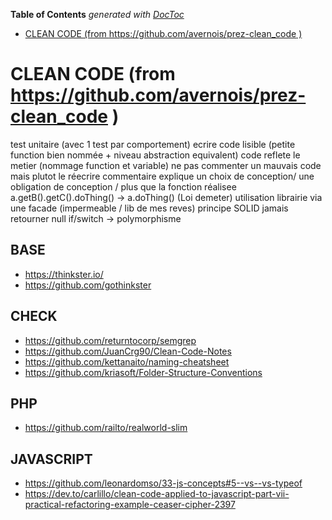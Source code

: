 <!-- START doctoc generated TOC please keep comment here to allow auto update -->
<!-- DON'T EDIT THIS SECTION, INSTEAD RE-RUN doctoc TO UPDATE -->
**Table of Contents**  *generated with [DocToc](https://github.com/thlorenz/doctoc)*

- [CLEAN CODE (from https://github.com/avernois/prez-clean_code )](#clean-code-from-httpsgithubcomavernoisprez-clean_code-)

<!-- END doctoc generated TOC please keep comment here to allow auto update -->

# CLEAN CODE (from https://github.com/avernois/prez-clean_code )

test unitaire (avec 1 test par comportement)
ecrire code lisible (petite function bien nommée + niveau abstraction equivalent)
code reflete le metier (nommage function et variable)
ne pas commenter un mauvais code mais plutot le réecrire
commentaire explique un choix de conception/ une obligation de conception / plus que la fonction réalisee
a.getB().getC().doThing() -> a.doThing()  (Loi demeter)
utilisation librairie via une facade (impermeable / lib de mes reves)
principe SOLID
jamais retourner null
if/switch -> polymorphisme


## BASE
- https://thinkster.io/
- https://github.com/gothinkster

## CHECK
- https://github.com/returntocorp/semgrep
- https://github.com/JuanCrg90/Clean-Code-Notes
- https://github.com/kettanaito/naming-cheatsheet
- https://github.com/kriasoft/Folder-Structure-Conventions

## PHP
- https://github.com/railto/realworld-slim

## JAVASCRIPT
- https://github.com/leonardomso/33-js-concepts#5--vs--vs-typeof
- https://dev.to/carlillo/clean-code-applied-to-javascript-part-vii-practical-refactoring-example-ceaser-cipher-2397